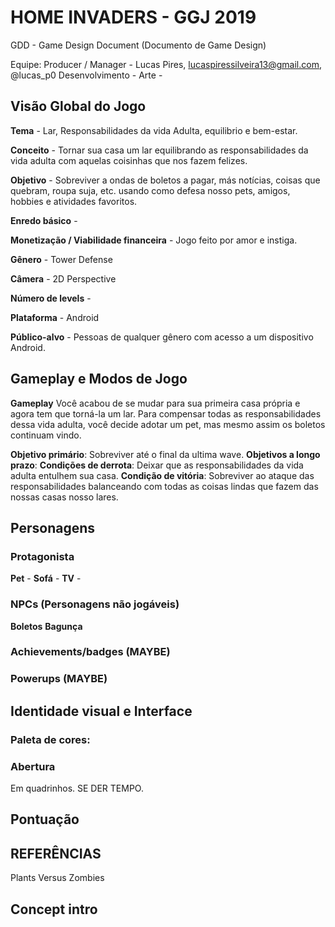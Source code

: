 HOME INVADERS - GGJ 2019
========================
GDD - Game Design Document
(Documento de Game Design)

Equipe:
Producer / Manager - Lucas Pires, lucaspiressilveira13@gmail.com, @lucas_p0
Desenvolvimento -
Arte - 

Visão Global do Jogo
--------------------

**Tema** - Lar, Responsabilidades da vida Adulta, equilibrio e bem-estar.

**Conceito** -  Tornar sua casa um lar equilibrando as responsabilidades da vida adulta com aquelas coisinhas que nos fazem felizes.

**Objetivo** - Sobreviver a ondas de boletos a pagar, más notícias, coisas que quebram, roupa suja, etc. usando como defesa nosso pets, amigos, hobbies e atividades favoritos.

**Enredo básico** -

**Monetização / Viabilidade financeira** - Jogo feito por amor e instiga.


**Gênero** - Tower Defense


**Câmera**  - 2D Perspective


**Número de levels** - 


**Plataforma** - Android


**Público-alvo** - Pessoas de qualquer gênero com acesso a um dispositivo Android.
	



Gameplay e Modos de Jogo
------------------------

**Gameplay**
Você acabou de se mudar para sua primeira casa própria e agora tem que torná-la um lar. Para compensar todas as responsabilidades dessa vida adulta, você decide adotar um pet, mas mesmo assim os boletos continuam vindo.

**Objetivo primário**: Sobreviver até o final da ultima wave.
**Objetivos a longo prazo**: 
**Condições de derrota**: Deixar que as responsabilidades da vida adulta entulhem sua casa.
**Condição de vitória**: Sobreviver ao ataque das responsabilidades balanceando com todas as coisas lindas que fazem das nossas casas nosso lares.

Personagens 
-------------
### **Protagonista** 
**Pet** - 
**Sofá** - 
**TV** -  


### NPCs (Personagens não jogáveis)
**Boletos**
**Bagunça** 


### Achievements/badges (MAYBE)





### Powerups  (MAYBE)








Identidade visual e Interface
-----------------------------

### **Paleta de cores**: 






### **Abertura**
Em quadrinhos. SE DER TEMPO.



Pontuação
----------------




## **REFERÊNCIAS**
Plants Versus Zombies



## **Concept intro**
